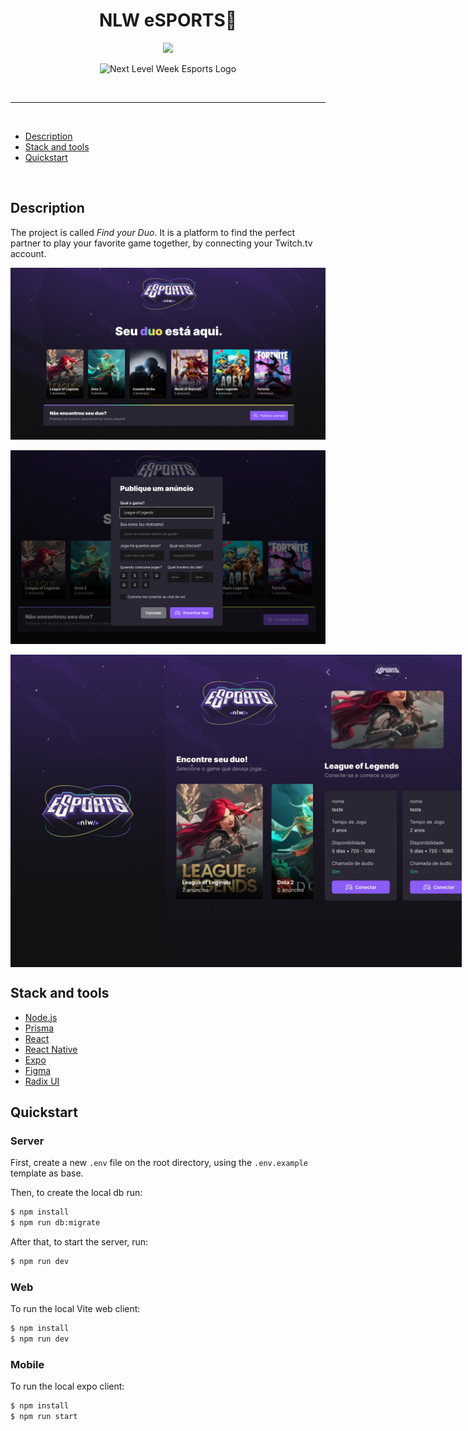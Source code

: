 <h1 align="center">
NLW eSPORTS🚀
</h1>
<p align="center">
<a target="_blank" rel="noopener noreferrer" href="https://camo.githubusercontent.com/66fe19848b26f90cf13a99b798f742a9e7809b27/68747470733a2f2f696d672e736869656c64732e696f2f62616467652f746563682d66726f6e742d2d656e642d627269676874677265656e"><img src="https://camo.githubusercontent.com/66fe19848b26f90cf13a99b798f742a9e7809b27/68747470733a2f2f696d672e736869656c64732e696f2f62616467652f746563682d66726f6e742d2d656e642d627269676874677265656e" data-canonical-src="https://img.shields.io/badge/tech-front--end-brightgreen" style="max-width:100%;"></a>

<p align="center">
<img src="https://ik.imagekit.io/atnyozbx9v/logo-nlw-esports_DYQ1u_5Oo.svg?ik-sdk-version=javascript-1.4.3&updatedAt=1663420394978" alt="Next Level Week Esports Logo"/></p>

<br>
<hr>
<br>

- [Description](#description)
- [Stack and tools](#stack-and-tools)
- [Quickstart](#quickstart)

<br>

## Description

The project is called _Find your Duo_.
It is a platform to find the perfect partner to play your favorite game together, by connecting your Twitch.tv account.

<p align="center">
<img src="./images/web.png" alt="Next Level Week Esports Logo"/></p>
<p align="center">
<img src="./images/web2.png" alt="Next Level Week Esports Logo"/></p>
<div style="display: flex; justify-content: space-evenly;">
<img src="./images/mobile.jpeg"
" alt="Next Level Week Esports Logo" height="500"/>
<img src="./images/mobile2.jpeg" alt="Next Level Week Esports Logo" height="500"/>
<img src="./images/mobile3.jpeg" alt="Next Level Week Esports Logo"  height="500"/>
</div>

## Stack and tools

- [Node.js](https://nodejs.org/en/)
- [Prisma](https://www.prisma.io/)
- [React](https://reactjs.org/)
- [React Native](https://reactnative.dev/)
- [Expo](https://expo.dev/)
- [Figma](https://www.figma.com/)
- [Radix UI](https://www.radix-ui.com/)

## Quickstart

### Server

First, create a new `.env` file on the root directory, using the `.env.example` template as base.

Then, to create the local db run:

```sh
$ npm install
$ npm run db:migrate
```

After that, to start the server, run:

```sh
$ npm run dev
```

### Web

To run the local Vite web client:

```sh
$ npm install
$ npm run dev
```

### Mobile

To run the local expo client:

```sh
$ npm install
$ npm run start
```

